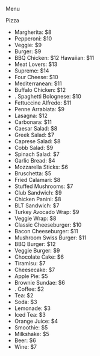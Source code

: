  Menu

Pizza

- Margherita: $8
- Pepperoni: $10
- Veggie: $9
- Burger: $9
- BBQ Chicken: $12
Hawaiian: $11
-  Meat Lovers: $13
- Supreme: $14
- Four Cheese: $10
- Mediterranean: $11
- Buffalo Chicken: $12
- . Spaghetti Bolognese: $10
-  Fettuccine Alfredo: $11
- Penne Arrabiata: $9
- Lasagna: $12
- Carbonara: $11
- Caesar Salad: $8
-  Greek Salad: $7
-  Caprese Salad: $8
- Cobb Salad: $9
- Spinach Salad: $7
- Garlic Bread: $4
- Mozzarella Sticks: $6
- Bruschetta: $5
- Fried Calamari: $8
- Stuffed Mushrooms: $7
- Club Sandwich: $9
- Chicken Panini: $8
- BLT Sandwich: $7
- Turkey Avocado Wrap: $9
- Veggie Wrap: $8
- Classic Cheeseburger: $10
- Bacon Cheeseburger: $11
- Mushroom Swiss Burger: $11
- BBQ Burger: $12
- Veggie Burger: $9
- Chocolate Cake: $6
- Tiramisu: $7
- Cheesecake: $7
- Apple Pie: $5
- Brownie Sundae: $6
- . Coffee: $2
- Tea: $2
- Soda: $3
- Lemonade: $3
- Iced Tea: $3
- Orange Juice: $4
- Smoothie: $5
- Milkshake: $5
- Beer: $6
- Wine: $7









